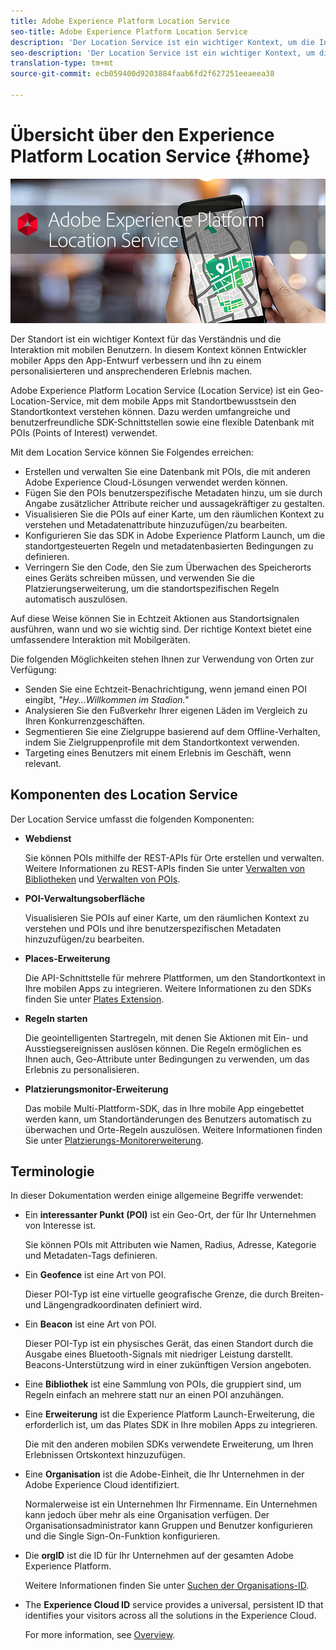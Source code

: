```yaml
---
title: Adobe Experience Platform Location Service
seo-title: Adobe Experience Platform Location Service
description: 'Der Location Service ist ein wichtiger Kontext, um die Interaktion der mobilen Benutzer zu verstehen. In diesem Kontext können Entwickler mobiler Apps den App-Entwurf verbessern und ihn zu einem personalisierteren und ansprechenderen Erlebnis machen. '
seo-description: 'Der Location Service ist ein wichtiger Kontext, um die Interaktion der mobilen Benutzer zu verstehen. In diesem Kontext können Entwickler mobiler Apps den App-Entwurf verbessern und ihn zu einem personalisierteren und ansprechenderen Erlebnis machen. '
translation-type: tm+mt
source-git-commit: ecb059400d9203884faab6fd2f627251eeaeea38

---
```



# Übersicht über den Experience Platform Location Service {#home}

!["Adobe Experience Platform Location Service"](/help/assets/LocationHeader.png)

Der Standort ist ein wichtiger Kontext für das Verständnis und die Interaktion mit mobilen Benutzern. In diesem Kontext können Entwickler mobiler Apps den App-Entwurf verbessern und ihn zu einem personalisierteren und ansprechenderen Erlebnis machen.

Adobe Experience Platform Location Service (Location Service) ist ein Geo-Location-Service, mit dem mobile Apps mit Standortbewusstsein den Standortkontext verstehen können. Dazu werden umfangreiche und benutzerfreundliche SDK-Schnittstellen sowie eine flexible Datenbank mit POIs (Points of Interest) verwendet.

Mit dem Location Service können Sie Folgendes erreichen:

* Erstellen und verwalten Sie eine Datenbank mit POIs, die mit anderen Adobe Experience Cloud-Lösungen verwendet werden können.
* Fügen Sie den POIs benutzerspezifische Metadaten hinzu, um sie durch Angabe zusätzlicher Attribute reicher und aussagekräftiger zu gestalten.
* Visualisieren Sie die POIs auf einer Karte, um den räumlichen Kontext zu verstehen und Metadatenattribute hinzuzufügen/zu bearbeiten.
* Konfigurieren Sie das SDK in Adobe Experience Platform Launch, um die standortgesteuerten Regeln und metadatenbasierten Bedingungen zu definieren.
* Verringern Sie den Code, den Sie zum Überwachen des Speicherorts eines Geräts schreiben müssen, und verwenden Sie die Platzierungserweiterung, um die standortspezifischen Regeln automatisch auszulösen.

Auf diese Weise können Sie in Echtzeit Aktionen aus Standortsignalen ausführen, wann und wo sie wichtig sind. Der richtige Kontext bietet eine umfassendere Interaktion mit Mobilgeräten.

Die folgenden Möglichkeiten stehen Ihnen zur Verwendung von Orten zur Verfügung:

* Senden Sie eine Echtzeit-Benachrichtigung, wenn jemand einen POI eingibt, *"Hey...Willkommen im Stadion."*
* Analysieren Sie den Fußverkehr Ihrer eigenen Läden im Vergleich zu Ihren Konkurrenzgeschäften.
* Segmentieren Sie eine Zielgruppe basierend auf dem Offline-Verhalten, indem Sie Zielgruppenprofile mit dem Standortkontext verwenden.
* Targeting eines Benutzers mit einem Erlebnis im Geschäft, wenn relevant.

## Komponenten des Location Service

Der Location Service umfasst die folgenden Komponenten:

* **Webdienst**

   Sie können POIs mithilfe der REST-APIs für Orte erstellen und verwalten. Weitere Informationen zu REST-APIs finden Sie unter [Verwalten von Bibliotheken](/help/web-service-api/api-usage/manage-libraries/manage-libraries.md) und [Verwalten von POIs](/help/web-service-api/api-usage/manage-pois/manage-pois.md).

* **POI-Verwaltungsoberfläche**

   Visualisieren Sie POIs auf einer Karte, um den räumlichen Kontext zu verstehen und POIs und ihre benutzerspezifischen Metadaten hinzuzufügen/zu bearbeiten.

* **Places-Erweiterung**

   Die API-Schnittstelle für mehrere Plattformen, um den Standortkontext in Ihre mobilen Apps zu integrieren. Weitere Informationen zu den SDKs finden Sie unter [Plates Extension](/help/places-ext-aep-sdks/places-extension/places-extension.md).

* **Regeln starten**

   Die geointelligenten Startregeln, mit denen Sie Aktionen mit Ein- und Ausstiegsereignissen auslösen können. Die Regeln ermöglichen es Ihnen auch, Geo-Attribute unter Bedingungen zu verwenden, um das Erlebnis zu personalisieren.

* **Platzierungsmonitor-Erweiterung**

   Das mobile Multi-Plattform-SDK, das in Ihre mobile App eingebettet werden kann, um Standortänderungen des Benutzers automatisch zu überwachen und Orte-Regeln auszulösen. Weitere Informationen finden Sie unter [Platzierungs-Monitorerweiterung](/help/places-ext-aep-sdks/places-monitor-extension/places-monitor-extension.md).

## Terminologie

In dieser Dokumentation werden einige allgemeine Begriffe verwendet:

* Ein **interessanter Punkt (POI)** ist ein Geo-Ort, der für Ihr Unternehmen von Interesse ist.

   Sie können POIs mit Attributen wie Namen, Radius, Adresse, Kategorie und Metadaten-Tags definieren.

* Ein **Geofence** ist eine Art von POI.

   Dieser POI-Typ ist eine virtuelle geografische Grenze, die durch Breiten- und Längengradkoordinaten definiert wird.

* Ein **Beacon** ist eine Art von POI.

   Dieser POI-Typ ist ein physisches Gerät, das einen Standort durch die Ausgabe eines Bluetooth-Signals mit niedriger Leistung darstellt. Beacons-Unterstützung wird in einer zukünftigen Version angeboten.

* Eine **Bibliothek** ist eine Sammlung von POIs, die gruppiert sind, um Regeln einfach an mehrere statt nur an einen POI anzuhängen.

* Eine **Erweiterung** ist die Experience Platform Launch-Erweiterung, die erforderlich ist, um das Plates SDK in Ihre mobilen Apps zu integrieren.

   Die mit den anderen mobilen SDKs verwendete Erweiterung, um Ihren Erlebnissen Ortskontext hinzuzufügen.

* Eine **Organisation** ist die Adobe-Einheit, die Ihr Unternehmen in der Adobe Experience Cloud identifiziert.

   Normalerweise ist ein Unternehmen Ihr Firmenname. Ein Unternehmen kann jedoch über mehr als eine Organisation verfügen. Der Organisationsadministrator kann Gruppen und Benutzer konfigurieren und die Single Sign-On-Funktion konfigurieren.

* Die **orgID** ist die ID für Ihr Unternehmen auf der gesamten Adobe Experience Platform.

   Weitere Informationen finden Sie unter [Suchen der Organisations-ID](https://forums.adobe.com/thread/2339895).

* The **Experience Cloud ID** service provides a universal, persistent ID that identifies your visitors across all the solutions in the Experience Cloud.

   For more information, see [Overview](https://docs.adobe.com/content/help/en/id-service/using/intro/overview.html).
